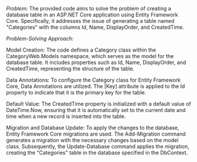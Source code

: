 *Problem:*
The provided code aims to solve the problem of creating a database table in an ASP.NET Core application using Entity Framework Core. Specifically, it addresses the issue of generating a table named "Categories" with the columns Id, Name, DisplayOrder, and CreatedTime.

*Problem-Solving Approach:*

Model Creation: The code defines a Category class within the CategoryWeb.Models namespace, which serves as the model for the database table. It includes properties such as Id, Name, DisplayOrder, and CreatedTime, representing the structure of the table.

Data Annotations: To configure the Category class for Entity Framework Core, Data Annotations are utilized. The [Key] attribute is applied to the Id property to indicate that it is the primary key for the table.

Default Value: The CreatedTime property is initialized with a default value of DateTime.Now, ensuring that it is automatically set to the current date and time when a new record is inserted into the table.

Migration and Database Update: To apply the changes to the database, Entity Framework Core migrations are used. The Add-Migration command generates a migration with the necessary changes based on the model class. Subsequently, the Update-Database command applies the migration, creating the "Categories" table in the database specified in the DbContext.
